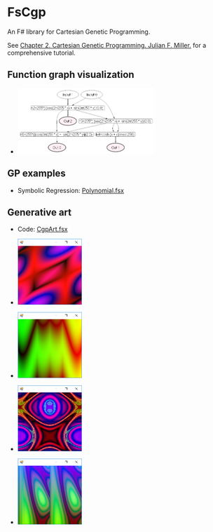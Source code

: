 # FsCgp

An F# library for Cartesian Genetic Programming.

See [Chapter 2. Cartesian Genetic Programming. Julian F. Miller.](https://www.springer.com/cda/content/document/cda_downloaddocument/9783642173097-c2.pdf) for a comprehensive tutorial.

## Function graph visualization

- <a href="art/FunctionGraph.bmp"><img src="art/FunctionGraph.bmp" height="150"></a>

## GP examples

- Symbolic Regression: [Polynomial.fsx](FsCgpSamples/scripts/Polynomial.fsx)

## Generative art 

- Code: [CgpArt.fsx](FsCgpSamples/scripts/CgpArt.fsx)

- <a href="art/Picture1.png"><img src="art/Picture1.png" height="150"></a>   

- <a href="art/Picture2.png"><img src="art/Picture2.png" height="150"></a>  

- <a href="art/Picture3.png"><img src="art/Picture3.png" height="150"></a>  

- <a href="art/Picture4.png"><img src="art/Picture4.png" height="150"></a>  
